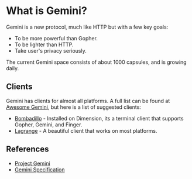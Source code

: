 # What is Gemini?

Gemini is a new protocol, much like HTTP but with a few key goals:

* To be more powerful than Gopher.
* To be lighter than HTTP.
* Take user's privacy seriously.

The current Gemini space consists of about 1000 capsules, and is growing daily.

## Clients

Gemini has clients for almost all platforms. A full list can be found at [Awesome Gemini](https://github.com/kr1sp1n/awesome-gemini#clients), but here is a list of suggested clients:

* [Bombadillo](https://rawtext.club/~sloum/bombadillo.html) - Installed on Dimension, its a terminal client that supports Gopher, Gemini, and Finger.
* [Lagrange](https://git.skyjake.fi/gemini/lagrange) - A beautiful client that works on most platforms. 


## References
* [Project Gemini](https://gemini.circumlunar.space)
* [Gemini Specification](https://gemini.circumlunar.space/docs/specification.html)